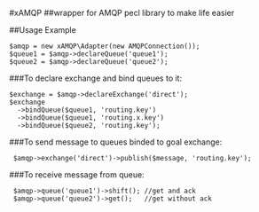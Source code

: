 #xAMQP
##wrapper for AMQP pecl library to make life easier</p>

##Usage Example

    $amqp = new xAMQP\Adapter(new AMQPConnection());
    $queue1 = $amqp->declareQueue('queue1');
    $queue2 = $amqp->declareQueue('queue2');

###To declare exchange and bind queues to it:

    $exchange = $amqp->declareExchange('direct');
    $exchange
      ->bindQueue($queue1, 'routing.key')
      ->bindQueue($queue1, 'routing.x.key')
      ->bindQueue($queue2, 'routing.key');

###To send message to queues binded to goal exchange:

     $amqp->exchange('direct')->publish($message, 'routing.key');

###To receive message from queue:

     $amqp->queue('queue1')->shift(); //get and ack
     $amqp->queue('queue2')->get();   //get without ack
